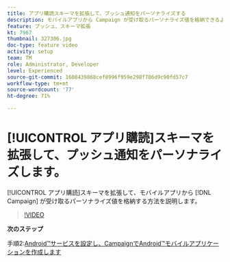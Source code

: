 ```yaml
---
title: アプリ購読スキーマを拡張して、プッシュ通知をパーソナライズする
description: モバイルアプリから Campaign が受け取るパーソナライズ値を格納できるようにアプリ購読スキーマを拡張する方法について説明します。
feature: プッシュ、スキーマ拡張
kt: 7967
thumbnail: 327306.jpg
doc-type: feature video
activity: setup
team: TM
role: Administrator, Developer
level: Experienced
source-git-commit: 1608439868cef8996f959e298f786d9c90fd57c7
workflow-type: tm+mt
source-wordcount: '77'
ht-degree: 71%

---
```



# [!UICONTROL アプリ購読]スキーマを拡張して、プッシュ通知をパーソナライズします。

[!UICONTROL アプリ購読]スキーマを拡張して、モバイルアプリから [!DNL Campaign] が受け取るパーソナライズ値を格納する方法を説明します。

>[!VIDEO](https://video.tv.adobe.com/v/327306?quality=12)

**次のステップ**

手順2:[Android™サービスを設定し、CampaignでAndroid™モバイルアプリケーションを作成します](/help/tutorial-get-started-with-push-notifications-for-android/configure-an-android-service-in-campaign.md)
